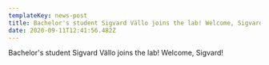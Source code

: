 ```yaml
---
templateKey: news-post
title: Bachelor's student Sigvard Vällo joins the lab! Welcome, Sigvard!
date: 2020-09-11T12:41:56.482Z
---
```

Bachelor's student Sigvard Vällo joins the lab! Welcome, Sigvard!